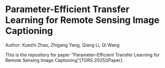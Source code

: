# Parameter-Efficient Transfer Learning for Remote Sensing Image Captioning
Author: Xuezhi Zhao, Zhigang Yang, Qiang Li, Qi Wang 

This is the repository for paper "Parameter-Efficient Transfer Learning for Remote Sensing Image Captioning"[TGRS 2025][Paper].
